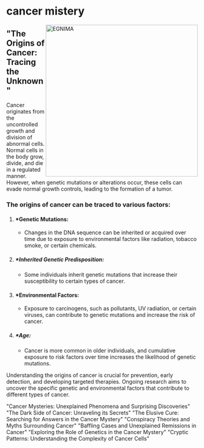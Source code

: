 # cancer mistery
<img src="https://blog.aacr.org/wp-content/uploads/2015/06/EGFR-300x225.png" alt="EGNIMA" width="400" style="float: right;">

## "The Origins of Cancer: Tracing the Unknown"
Cancer originates from the uncontrolled growth and division of abnormal cells. Normal cells in the body grow, divide, and die in a regulated manner. However, when genetic mutations or alterations occur, these cells can evade normal growth controls, leading to the formation of a tumor.

### The origins of cancer can be traced to various factors:

1. #### *Genetic Mutations:
   * Changes in the DNA sequence can be inherited or acquired over time due to exposure to environmental factors like radiation, tobacco smoke, or certain chemicals.

3. ##### *Inherited Genetic Predisposition:
   * Some individuals inherit genetic mutations that increase their susceptibility to certain types of cancer.

4. #### *Environmental Factors:
   * Exposure to carcinogens, such as pollutants, UV radiation, or certain viruses, can contribute to genetic mutations and increase the risk of cancer.

5. ##### *Age:
   * Cancer is more common in older individuals, and cumulative exposure to risk factors over time increases the likelihood of genetic mutations.

Understanding the origins of cancer is crucial for prevention, early detection, and developing targeted therapies. Ongoing research aims to uncover the specific genetic and environmental factors that contribute to different types of cancer.

"Cancer Mysteries: Unexplained Phenomena and Surprising Discoveries"
"The Dark Side of Cancer: Unraveling its Secrets"
"The Elusive Cure: Searching for Answers in the Cancer Mystery"
"Conspiracy Theories and Myths Surrounding Cancer"
"Baffling Cases and Unexplained Remissions in Cancer"
"Exploring the Role of Genetics in the Cancer Mystery"
"Cryptic Patterns: Understanding the Complexity of Cancer Cells"




